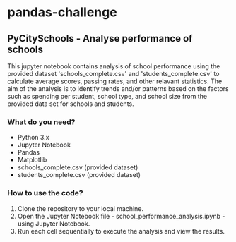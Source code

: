 # pandas-challenge

## PyCitySchools - Analyse performance of schools

This jupyter notebook contains analysis of school performance using the provided dataset 'schools_complete.csv' and 'students_complete.csv' to calculate average scores, passing rates, and other relavant statistics. The aim of the analysis is to identify trends and/or patterns based on the factors such as spending per student, school type, and school size from the provided data set for schools and students.

### What do you need?

- Python 3.x
- Jupyter Notebook
- Pandas
- Matplotlib
- schools_complete.csv (provided dataset)
- students_complete.csv (provided dataset)

### How to use the code?

1. Clone the repository to your local machine.
2. Open the Jupyter Notebook file - school_performance_analysis.ipynb - using Jupyter Notebook.
3. Run each cell sequentially to execute the analysis and view the results.
